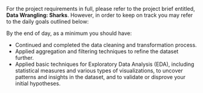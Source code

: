 For the project requirements in full, please refer to the project brief entitled, **Data Wrangling: Sharks**. However, in order to keep on track you may refer to the daily goals outlined below:

By the end of day, as a minimum you should have:

- Continued and completed the data cleaning and transformation process.
- Applied aggregation and filtering techniques to refine the dataset further.
- Applied basic techniques for Exploratory Data Analysis (EDA), including statistical measures and various types of visualizations, to uncover patterns and insights in the dataset, and to validate or disprove your initial hypotheses.